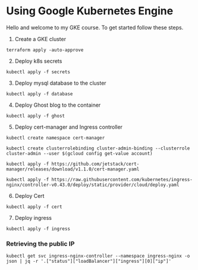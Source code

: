 # Using Google Kubernetes Engine

Hello and welcome to my GKE course. To get started follow these steps.

1. Create a GKE cluster
```
terraform apply -auto-approve
```

2. Deploy k8s secrets
```
kubectl apply -f secrets
```

3. Deploy mysql database to the cluster
```
kubectl apply -f database
```

4. Deploy Ghost blog to the container
```
kubectl apply -f ghost
```

5. Deploy cert-manager and Ingress controller
```
kubectl create namespace cert-manager
```
```
kubectl create clusterrolebinding cluster-admin-binding --clusterrole cluster-admin --user $(gcloud config get-value account)
```
```
kubectl apply -f https://github.com/jetstack/cert-manager/releases/download/v1.1.0/cert-manager.yaml
```

```
kubectl apply -f https://raw.githubusercontent.com/kubernetes/ingress-nginx/controller-v0.43.0/deploy/static/provider/cloud/deploy.yaml
```

6. Deploy Cert
```
kubectl apply -f cert
```

7. Deploy ingress
```
kubectl apply -f ingress
```

### Retrieving the public IP
```
kubectl get svc ingress-nginx-controller --namespace ingress-nginx -o json | jq -r '.["status"]["loadBalancer"]["ingress"][0]["ip"]'
```